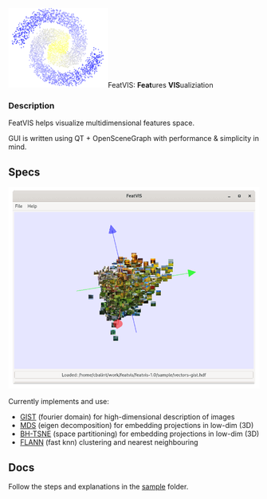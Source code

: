 <img src="docs/logo/logo-indexed.png" width="200"/>FeatVIS: **Feat**ures **VIS**ualiziation

### Description

FeatVIS helps visualize multidimensional features space.

GUI is written using QT + OpenSceneGraph with performance & simplicity in mind.

## Specs

![VIEW](docs/images/featvis-view.gif)

Currently implements and use:

 * [GIST](https://people.csail.mit.edu/torralba/code/spatialenvelope/) (fourier domain) for high-dimensional description of images
 * [MDS](https://en.wikipedia.org/wiki/Multidimensional_scaling) (eigen decomposition) for embedding projections in low-dim (3D)
 * [BH-TSNE](http://lvdmaaten.github.io/publications/papers/JMLR_2014.pdf) (space partitioning) for embedding projections in low-dim (3D)
 * [FLANN](https://github.com/flann-lib/flann) (fast knn) clustering and nearest neighbouring

## Docs

  Follow the steps and explanations in the [sample](/sample) folder.
